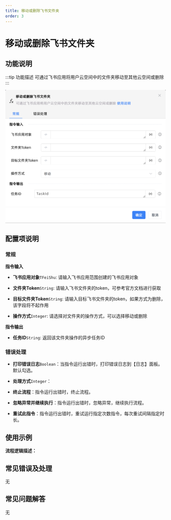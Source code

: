```yaml
---
title: 移动或删除飞书文件夹
order: 3
---
```


# 移动或删除飞书文件夹

## 功能说明

:::tip 功能描述
可通过飞书应用将用户云空间中的文件夹移动至其他云空间或删除
:::

![移动或删除飞书文件夹](../../../../assets/移动或删除飞书文件夹_command.png)

## 配置项说明

### 常规

**指令输入**

- **飞书应用对象**`TFeiShu`: 请输入飞书应用范围创建的飞书应用对象

- **文件夹Token**`String`: 请输入飞书文件夹的token，可参考官方文档进行获取

- **目标文件夹Token**`String`: 请输入目标飞书文件夹的token，如果方式为删除，该字段将不起作用

- **操作方式**`Integer`: 请选择对文件夹的操作方式，可以选择移动或删除


**指令输出**

- **任务ID**`String`: 返回该文件夹操作的异步任务ID

### 错误处理

- **打印错误日志**`Boolean`：当指令运行出错时，打印错误日志到【日志】面板。默认勾选。

- **处理方式**`Integer`：

 - **终止流程**：指令运行出错时，终止流程。

 - **忽略异常并继续执行**：指令运行出错时，忽略异常，继续执行流程。

 - **重试此指令**：指令运行出错时，重试运行指定次数指令，每次重试间隔指定时长。

## 使用示例

**流程逻辑描述：** 

## 常见错误及处理

无

## 常见问题解答

无

